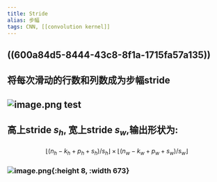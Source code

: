 ```yaml
---
title: Stride
alias: 步幅
tags: CNN, [[convolution kernel]]
---
```


## ((600a84d5-8444-43c8-8f1a-1715fa57a135))

## 将每次滑动的行数和列数成为步幅stride
## ![image.png](../assets/pages_stride_1611302193196_0.png) test
## 高上stride $s_h$, 宽上stride $s_w$,输出形状为:
###
$$\lfloor{(n_h - k_h +p_h + s_h)/s_h}\rfloor \times \lfloor{(n_w - k_w +p_w +s_w)/s_w} \rfloor$$
### ![image.png](/assets/pages_stride_1611303389399_0.png){:height 8, :width 673}
###
